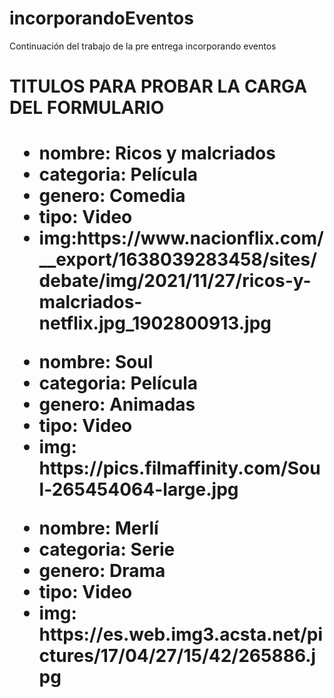 # incorporandoEventos
Continuación del trabajo de la pre entrega incorporando eventos

<h1>TITULOS PARA PROBAR LA CARGA DEL FORMULARIO<h1>

<ul>
  <li>nombre: Ricos y malcriados</li>
  <li>categoria: Película</li>
  <li>genero: Comedia</li>
  <li>tipo: Video</li>
  <li>img:https://www.nacionflix.com/__export/1638039283458/sites/debate/img/2021/11/27/ricos-y-malcriados-netflix.jpg_1902800913.jpg</li>
</ul>

<ul>
  <li>nombre: Soul</li>
  <li>categoria: Película</li>
  <li>genero: Animadas</li>
  <li>tipo: Video</li>
  <li>img: https://pics.filmaffinity.com/Soul-265454064-large.jpg</li>
</ul>

<ul>
  <li>nombre: Merlí</li>
  <li>categoria: Serie</li>
  <li>genero: Drama</li>
  <li>tipo: Video</li>
  <li>img: https://es.web.img3.acsta.net/pictures/17/04/27/15/42/265886.jpg</li>
</ul>
